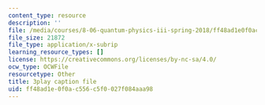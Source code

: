```yaml
---
content_type: resource
description: ''
file: /media/courses/8-06-quantum-physics-iii-spring-2018/ff48ad1e0f0ac556c5f0027f084aaa98_iGG9EG3SNz0.srt
file_size: 21872
file_type: application/x-subrip
learning_resource_types: []
license: https://creativecommons.org/licenses/by-nc-sa/4.0/
ocw_type: OCWFile
resourcetype: Other
title: 3play caption file
uid: ff48ad1e-0f0a-c556-c5f0-027f084aaa98
---
```

